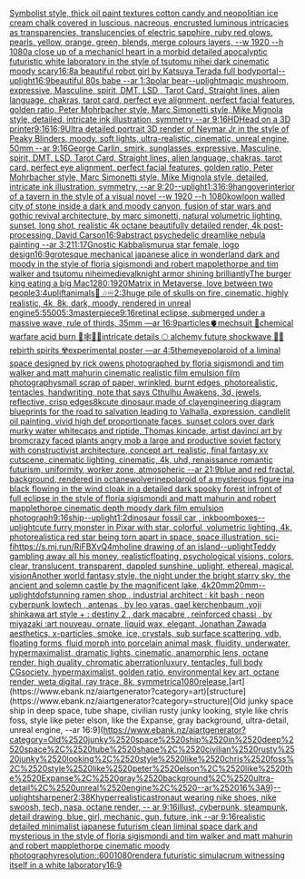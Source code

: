 [Symbolist style, thick oil paint textures cotton candy and neopolitian ice cream chalk covered in luscious, nacreous, encrusted luminous intricacies as transparencies, translucencies of electric sapphire, ruby red glows, pearls, yellow, orange, green, blends, merge colours layers,   --w 1920 --h 1080](https://www.ebank.nz/aiartgenerator?category=Symbolist%2520style%2C%2520thick%2520oil%2520paint%2520textures%2520cotton%2520candy%2520and%2520neopolitian%2520ice%2520cream%2520chalk%2520covered%2520in%2520luscious%2C%2520nacreous%2C%2520encrusted%2520luminous%2520intricacies%2520as%2520transparencies%2C%2520translucencies%2520of%2520electric%2520sapphire%2C%2520ruby%2520red%2520glows%2C%2520pearls%2C%2520yellow%2C%2520orange%2C%2520green%2C%2520blends%2C%2520merge%2520colours%2520layers%2C%2520%2520%2520--w%25201920%2520--h%25201080)[a close up of a mechanicl heart in a morbid detailed apocalyptic futuristic white laboratory in the style of tsutomu nihei dark cinematic moody scary](https://www.ebank.nz/aiartgenerator?category=a%2520close%2520up%2520of%2520a%2520mechanicl%2520heart%2520in%2520a%2520morbid%2520detailed%2520apocalyptic%2520futuristic%2520white%2520laboratory%2520in%2520the%2520style%2520of%2520tsutomu%2520nihei%2520dark%2520cinematic%2520moody%2520scary)[16:8](https://www.ebank.nz/aiartgenerator?category=16%3A8)[a beautiful robot girl by Katsuya Terada,full body](https://www.ebank.nz/aiartgenerator?category=a%2520beautiful%2520robot%2520girl%2520by%2520Katsuya%2520Terada%2Cfull%2520body)[portal](https://www.ebank.nz/aiartgenerator?category=portal)[--uplight](https://www.ebank.nz/aiartgenerator?category=--uplight)[16:9](https://www.ebank.nz/aiartgenerator?category=16%3A9)[beautiful 80s babe --ar 1:3](https://www.ebank.nz/aiartgenerator?category=beautiful%252080s%2520babe%2520--ar%25201%3A3)[polar bear](https://www.ebank.nz/aiartgenerator?category=polar%2520bear)[--uplight](https://www.ebank.nz/aiartgenerator?category=--uplight)[magic mushroom, expressive, Masculine, spirit, DMT, LSD , Tarot Card, Straight lines, alien language, chakras, tarot card, perfect eye alignment, perfect facial features, golden ratio, Peter Mohrbacher style, Marc Simonetti style, Mike Mignola style, detailed, intricate ink illustration, symmetry --ar 9:16](https://www.ebank.nz/aiartgenerator?category=magic%2520mushroom%2C%2520expressive%2C%2520Masculine%2C%2520spirit%2C%2520DMT%2C%2520LSD%2520%2C%2520Tarot%2520Card%2C%2520Straight%2520lines%2C%2520alien%2520language%2C%2520chakras%2C%2520tarot%2520card%2C%2520perfect%2520eye%2520alignment%2C%2520perfect%2520facial%2520features%2C%2520golden%2520ratio%2C%2520Peter%2520Mohrbacher%2520style%2C%2520Marc%2520Simonetti%2520style%2C%2520Mike%2520Mignola%2520style%2C%2520detailed%2C%2520intricate%2520ink%2520illustration%2C%2520symmetry%2520--ar%25209%3A16)[HD](https://www.ebank.nz/aiartgenerator?category=HD)[Head on a 3D printer](https://www.ebank.nz/aiartgenerator?category=Head%2520on%2520a%25203D%2520printer)[9:16](https://www.ebank.nz/aiartgenerator?category=9%3A16)[16:9](https://www.ebank.nz/aiartgenerator?category=16%3A9)[Ultra detailed portrait 3D render of Neymar Jr in the style of Peaky Blinders, moody, soft lights, ultra-realistic, cinematic, unreal engine, 50mm --ar 9:16](https://www.ebank.nz/aiartgenerator?category=Ultra%2520detailed%2520portrait%25203D%2520render%2520of%2520Neymar%2520Jr%2520in%2520the%2520style%2520of%2520Peaky%2520Blinders%2C%2520moody%2C%2520soft%2520lights%2C%2520ultra-realistic%2C%2520cinematic%2C%2520unreal%2520engine%2C%252050mm%2520--ar%25209%3A16)[George Carlin,  smirk, sunglasses, expressive, Masculine, spirit, DMT, LSD, Tarot Card, Straight lines, alien language, chakras, tarot card, perfect eye alignment, perfect facial features, golden ratio, Peter Mohrbacher style, Marc Simonetti style, Mike Mignola style, detailed, intricate ink illustration, symmetry, --ar 9:20](https://www.ebank.nz/aiartgenerator?category=George%2520Carlin%2C%2520%2520smirk%2C%2520sunglasses%2C%2520expressive%2C%2520Masculine%2C%2520spirit%2C%2520DMT%2C%2520LSD%2C%2520Tarot%2520Card%2C%2520Straight%2520lines%2C%2520alien%2520language%2C%2520chakras%2C%2520tarot%2520card%2C%2520perfect%2520eye%2520alignment%2C%2520perfect%2520facial%2520features%2C%2520golden%2520ratio%2C%2520Peter%2520Mohrbacher%2520style%2C%2520Marc%2520Simonetti%2520style%2C%2520Mike%2520Mignola%2520style%2C%2520detailed%2C%2520intricate%2520ink%2520illustration%2C%2520symmetry%2C%2520--ar%25209%3A20)[--uplight](https://www.ebank.nz/aiartgenerator?category=--uplight)[1:3](https://www.ebank.nz/aiartgenerator?category=1%3A3)[16:9](https://www.ebank.nz/aiartgenerator?category=16%3A9)[hangover](https://www.ebank.nz/aiartgenerator?category=hangover)[interior of a tavern in the style of a visual novel --w 1920 --h 1080](https://www.ebank.nz/aiartgenerator?category=interior%2520of%2520a%2520tavern%2520in%2520the%2520style%2520of%2520a%2520visual%2520novel%2520--w%25201920%2520--h%25201080)[kowloon walled city of stone inside a dark and moody canyon, fusion of star wars and gothic revival architecture, by marc simonetti, natural volumetric lighting, sunset, long shot, realistic 4k octane beautifully detailed render, 4k post-processing](https://www.ebank.nz/aiartgenerator?category=kowloon%2520walled%2520city%2520of%2520stone%2520inside%2520a%2520dark%2520and%2520moody%2520canyon%2C%2520fusion%2520of%2520star%2520wars%2520and%2520gothic%2520revival%2520architecture%2C%2520by%2520marc%2520simonetti%2C%2520natural%2520volumetric%2520lighting%2C%2520sunset%2C%2520long%2520shot%2C%2520realistic%25204k%2520octane%2520beautifully%2520detailed%2520render%2C%25204k%2520post-processing)[<DUNK>, David Carson](https://www.ebank.nz/aiartgenerator?category=%3CDUNK%3E%2C%2520David%2520Carson)[16:9](https://www.ebank.nz/aiartgenerator?category=16%3A9)[abstract psychedelic dreamlike nebula painting --ar 3:2](https://www.ebank.nz/aiartgenerator?category=abstract%2520psychedelic%2520dreamlike%2520nebula%2520painting%2520--ar%25203%3A2)[11:17](https://www.ebank.nz/aiartgenerator?category=11%3A17)[Gnostic Kabbalism](https://www.ebank.nz/aiartgenerator?category=Gnostic%2520Kabbalism)[urua star female, logo design](https://www.ebank.nz/aiartgenerator?category=urua%2520star%2520female%2C%2520logo%2520design)[16:9](https://www.ebank.nz/aiartgenerator?category=16%3A9)[grotesque mechanical japanese alice in wonderland dark and moody in the style of floria sigismondi and robert mapplethorpe and tim walker and tsutomu nihei](https://www.ebank.nz/aiartgenerator?category=grotesque%2520mechanical%2520japanese%2520alice%2520in%2520wonderland%2520dark%2520and%2520moody%2520in%2520the%2520style%2520of%2520floria%2520sigismondi%2520and%2520robert%2520mapplethorpe%2520and%2520tim%2520walker%2520and%2520tsutomu%2520nihei)[medieval](https://www.ebank.nz/aiartgenerator?category=medieval)[knight armor shining brilliantly](https://www.ebank.nz/aiartgenerator?category=knight%2520armor%2520shining%2520brilliantly)[The burger king eating a big Mac](https://www.ebank.nz/aiartgenerator?category=The%2520burger%2520king%2520eating%2520a%2520big%2520Mac)[1280:1920](https://www.ebank.nz/aiartgenerator?category=1280%3A1920)[Matrix in Metaverse, love between two people](https://www.ebank.nz/aiartgenerator?category=Matrix%2520in%2520Metaverse%2C%2520love%2520between%2520two%2520people)[3:4](https://www.ebank.nz/aiartgenerator?category=3%3A4)[uplift](https://www.ebank.nz/aiartgenerator?category=uplift)[animals](https://www.ebank.nz/aiartgenerator?category=animals)[🎵 🎶♾](https://www.ebank.nz/aiartgenerator?category=%F0%9F%8E%B5%2520%F0%9F%8E%B6%E2%99%BE)[2:3](https://www.ebank.nz/aiartgenerator?category=2%3A3)[huge pile of skulls on fire, cinematic, highly realistic, 4k, 8k, dark, moody, rendered in unreal engine](https://www.ebank.nz/aiartgenerator?category=huge%2520pile%2520of%2520skulls%2520on%2520fire%2C%2520cinematic%2C%2520highly%2520realistic%2C%25204k%2C%25208k%2C%2520dark%2C%2520moody%2C%2520rendered%2520in%2520unreal%2520engine)[5:5](https://www.ebank.nz/aiartgenerator?category=5%3A5)[500](https://www.ebank.nz/aiartgenerator?category=500)[5:3](https://www.ebank.nz/aiartgenerator?category=5%3A3)[masterpiece](https://www.ebank.nz/aiartgenerator?category=masterpiece)[9:16](https://www.ebank.nz/aiartgenerator?category=9%3A16)[retinal eclipse, submerged under a massive wave, rule of thirds, 35mm —ar 16:9](https://www.ebank.nz/aiartgenerator?category=retinal%2520eclipse%2C%2520submerged%2520under%2520a%2520massive%2520wave%2C%2520rule%2520of%2520thirds%2C%252035mm%2520%E2%80%94ar%252016%3A9)[particles](https://www.ebank.nz/aiartgenerator?category=particles)[🫀mechsuit 🥽chemical warfare acid burn 🦋🕸🍄💐intricate details 🌕 alchemy future shockwave 🫧🌊rebirth spirits  ☢️experimental poster —ar 4:5](https://www.ebank.nz/aiartgenerator?category=%F0%9F%AB%80mechsuit%2520%F0%9F%A5%BDchemical%2520warfare%2520acid%2520burn%2520%F0%9F%A6%8B%F0%9F%95%B8%F0%9F%8D%84%F0%9F%92%90intricate%2520details%2520%F0%9F%8C%95%2520alchemy%2520future%2520shockwave%2520%F0%9F%AB%A7%F0%9F%8C%8Arebirth%2520spirits%2520%2520%E2%98%A2%EF%B8%8Fexperimental%2520poster%2520%E2%80%94ar%25204%3A5)[them](https://www.ebank.nz/aiartgenerator?category=them)[eye](https://www.ebank.nz/aiartgenerator?category=eye)[polaroid of a liminal space designed by rick owens photographed by floria sigismondi and tim walker  and matt mahurin cinematic realistic film emulsion film photography](https://www.ebank.nz/aiartgenerator?category=polaroid%2520of%2520a%2520liminal%2520space%2520designed%2520by%2520rick%2520owens%2520photographed%2520by%2520floria%2520sigismondi%2520and%2520tim%2520walker%2520%2520and%2520matt%2520mahurin%2520cinematic%2520realistic%2520film%2520emulsion%2520film%2520photography)[small scrap of paper, wrinkled, burnt edges, photorealistic, tentacles, handwriting, note that says Cthulhu Awakens, 3d, jewels, reflective, crisp edges](https://www.ebank.nz/aiartgenerator?category=small%2520scrap%2520of%2520paper%2C%2520wrinkled%2C%2520burnt%2520edges%2C%2520photorealistic%2C%2520tentacles%2C%2520handwriting%2C%2520note%2520that%2520says%2520Cthulhu%2520Awakens%2C%25203d%2C%2520jewels%2C%2520reflective%2C%2520crisp%2520edges)[8k](https://www.ebank.nz/aiartgenerator?category=8k)[cute dinosaur,made of clay](https://www.ebank.nz/aiartgenerator?category=cute%2520dinosaur%2Cmade%2520of%2520clay)[engineering diagram blueprints for the road to salvation leading to Valhalla, expression, candlelit oil painting, vivid high def proportionate faces, sunset colors over dark murky water whitecaps and riptide, Thomas kincade, artist davinci art by brom](https://www.ebank.nz/aiartgenerator?category=engineering%2520diagram%2520blueprints%2520for%2520the%2520road%2520to%2520salvation%2520leading%2520to%2520Valhalla%2C%2520expression%2C%2520candlelit%2520oil%2520painting%2C%2520vivid%2520high%2520def%2520proportionate%2520faces%2C%2520sunset%2520colors%2520over%2520dark%2520murky%2520water%2520whitecaps%2520and%2520riptide%2C%2520Thomas%2520kincade%2C%2520artist%2520davinci%2520art%2520by%2520brom)[crazy faced plants angry mob a large and productive soviet factory with constructivist architecture, concept art, realistic, final fantasy xv cutscene, cinematic lighting, cinematic, 4k, uhd, renaissance romantic futurism, uniformity, worker zone, atmospheric --ar 21:9](https://www.ebank.nz/aiartgenerator?category=crazy%2520faced%2520plants%2520angry%2520mob%2520a%2520large%2520and%2520productive%2520soviet%2520factory%2520with%2520constructivist%2520architecture%2C%2520concept%2520art%2C%2520realistic%2C%2520final%2520fantasy%2520xv%2520cutscene%2C%2520cinematic%2520lighting%2C%2520cinematic%2C%25204k%2C%2520uhd%2C%2520renaissance%2520romantic%2520futurism%2C%2520uniformity%2C%2520worker%2520zone%2C%2520atmospheric%2520--ar%252021%3A9)[blue and red fractal, background, rendered in octane](https://www.ebank.nz/aiartgenerator?category=blue%2520and%2520red%2520fractal%2C%2520background%2C%2520rendered%2520in%2520octane)[wolverine](https://www.ebank.nz/aiartgenerator?category=wolverine)[polaroid of a mysterious figure ina black flowing in the wind cloak in a detailed dark spooky forest infront of full eclipse in the style of floria sigismondi and matt mahurin and robert mapplethorpe cinematic depth moody dark film emulsion photograph](https://www.ebank.nz/aiartgenerator?category=polaroid%2520of%2520a%2520mysterious%2520figure%2520ina%2520black%2520flowing%2520in%2520the%2520wind%2520cloak%2520in%2520a%2520detailed%2520dark%2520spooky%2520forest%2520infront%2520of%2520full%2520eclipse%2520in%2520the%2520style%2520of%2520floria%2520sigismondi%2520and%2520matt%2520mahurin%2520and%2520robert%2520mapplethorpe%2520cinematic%2520depth%2520moody%2520dark%2520film%2520emulsion%2520photograph)[9:16](https://www.ebank.nz/aiartgenerator?category=9%3A16)[ship](https://www.ebank.nz/aiartgenerator?category=ship)[--uplight](https://www.ebank.nz/aiartgenerator?category=--uplight)[1:2](https://www.ebank.nz/aiartgenerator?category=1%3A2)[dinosaur fossil car , ink](https://www.ebank.nz/aiartgenerator?category=dinosaur%2520fossil%2520car%2520%2C%2520ink)[boomboxes](https://www.ebank.nz/aiartgenerator?category=boomboxes)[--uplight](https://www.ebank.nz/aiartgenerator?category=--uplight)[cute furry monster in Pixar with star, colorful, volumetric lighting, 4k, photorealistic](https://www.ebank.nz/aiartgenerator?category=cute%2520furry%2520monster%2520in%2520Pixar%2520with%2520star%2C%2520colorful%2C%2520volumetric%2520lighting%2C%25204k%2C%2520photorealistic)[a red star being torn apart in space, space illustration, sci-fi](https://www.ebank.nz/aiartgenerator?category=a%2520red%2520star%2520being%2520torn%2520apart%2520in%2520space%2C%2520space%2520illustration%2C%2520sci-fi)[<https://s.mj.run/RiFBXvQ4mho>](https://www.ebank.nz/aiartgenerator?category=%3Chttps%3A//s.mj.run/RiFBXvQ4mho%3E)[line drawing of an island](https://www.ebank.nz/aiartgenerator?category=line%2520drawing%2520of%2520an%2520island)[--uplight](https://www.ebank.nz/aiartgenerator?category=--uplight)[Teddy gambling away all his money, realistic](https://www.ebank.nz/aiartgenerator?category=Teddy%2520gambling%2520away%2520all%2520his%2520money%2C%2520realistic)[floating, psychological visions, colors, clear, translucent, transparent, dappled sunshine, uplight, ethereal, magical, vision](https://www.ebank.nz/aiartgenerator?category=floating%2C%2520psychological%2520visions%2C%2520colors%2C%2520clear%2C%2520translucent%2C%2520transparent%2C%2520dappled%2520sunshine%2C%2520uplight%2C%2520ethereal%2C%2520magical%2C%2520vision)[Another world fantasy style, the night under the bright starry sky, the ancient and solemn castle by the magnificent lake, 4k](https://www.ebank.nz/aiartgenerator?category=Another%2520world%2520fantasy%2520style%2C%2520the%2520night%2520under%2520the%2520bright%2520starry%2520sky%2C%2520the%2520ancient%2520and%2520solemn%2520castle%2520by%2520the%2520magnificent%2520lake%2C%25204k)[20mm](https://www.ebank.nz/aiartgenerator?category=20mm)[20mm](https://www.ebank.nz/aiartgenerator?category=20mm)[--uplight](https://www.ebank.nz/aiartgenerator?category=--uplight)[dof](https://www.ebank.nz/aiartgenerator?category=dof)[stunning ramen shop ,  industrial architect : kit bash : neon cyberpunk lowtech , antenas , by leo varas, gael kerchenbaum ,yoji shinkawa art style + : destiny 2 , dark macabre , reinforced chassi ,  by miyazaki :art nouveau, ornate, liquid wax, elegant, Jonathan Zawada aesthetics, x-particles, smoke, ice, crystals, sub surface scattering, vdb, floating forms, fluid morph into porcelain animal mask, fluidity, underwater, hypermaximalist, dramatic lights, cinematic, anamorphic lens, octane render, high quality, chromatic aberrationluxury, tentacles, full body CGsociety, hypermaximalist, golden ratio, environmental key art, octane render, weta digital, ray trace, 8k, symmetrica](https://www.ebank.nz/aiartgenerator?category=stunning%2520ramen%2520shop%2520%2C%2520%2520industrial%2520architect%2520%3A%2520kit%2520bash%2520%3A%2520neon%2520cyberpunk%2520lowtech%2520%2C%2520antenas%2520%2C%2520by%2520leo%2520varas%2C%2520gael%2520kerchenbaum%2520%2Cyoji%2520shinkawa%2520art%2520style%2520%2B%2520%3A%2520destiny%25202%2520%2C%2520dark%2520macabre%2520%2C%2520reinforced%2520chassi%2520%2C%2520%2520by%2520miyazaki%2520%3Aart%2520nouveau%2C%2520ornate%2C%2520liquid%2520wax%2C%2520elegant%2C%2520Jonathan%2520Zawada%2520aesthetics%2C%2520x-particles%2C%2520smoke%2C%2520ice%2C%2520crystals%2C%2520sub%2520surface%2520scattering%2C%2520vdb%2C%2520floating%2520forms%2C%2520fluid%2520morph%2520into%2520porcelain%2520animal%2520mask%2C%2520fluidity%2C%2520underwater%2C%2520hypermaximalist%2C%2520dramatic%2520lights%2C%2520cinematic%2C%2520anamorphic%2520lens%2C%2520octane%2520render%2C%2520high%2520quality%2C%2520chromatic%2520aberrationluxury%2C%2520tentacles%2C%2520full%2520body%2520CGsociety%2C%2520hypermaximalist%2C%2520golden%2520ratio%2C%2520environmental%2520key%2520art%2C%2520octane%2520render%2C%2520weta%2520digital%2C%2520ray%2520trace%2C%25208k%2C%2520symmetrica)[1080](https://www.ebank.nz/aiartgenerator?category=1080)[release.](https://www.ebank.nz/aiartgenerator?category=release.)[art](https://www.ebank.nz/aiartgenerator?category=art)[structure](https://www.ebank.nz/aiartgenerator?category=structure)[Old junky space ship in deep space, tube shape, civilian rusty junky looking, style like chris foss, style like peter elson, like the Expanse, gray background, ultra-detail, unreal engine, --ar 16:9](https://www.ebank.nz/aiartgenerator?category=Old%2520junky%2520space%2520ship%2520in%2520deep%2520space%2C%2520tube%2520shape%2C%2520civilian%2520rusty%2520junky%2520looking%2C%2520style%2520like%2520chris%2520foss%2C%2520style%2520like%2520peter%2520elson%2C%2520like%2520the%2520Expanse%2C%2520gray%2520background%2C%2520ultra-detail%2C%2520unreal%2520engine%2C%2520--ar%252016%3A9)[--uplight](https://www.ebank.nz/aiartgenerator?category=--uplight)[sharpener](https://www.ebank.nz/aiartgenerator?category=sharpener)[2:3](https://www.ebank.nz/aiartgenerator?category=2%3A3)[8K](https://www.ebank.nz/aiartgenerator?category=8K)[hyperrealistic](https://www.ebank.nz/aiartgenerator?category=hyperrealistic)[astronaut wearing nike shoes, nike swoosh, tech, nasa, octane render, -- ar 9:16](https://www.ebank.nz/aiartgenerator?category=astronaut%2520wearing%2520nike%2520shoes%2C%2520nike%2520swoosh%2C%2520tech%2C%2520nasa%2C%2520octane%2520render%2C%2520--%2520ar%25209%3A16)[illust, cyberpunk, steampunk, detail drawing, blue, girl, mechanic, gun, future, ink --ar 9:16](https://www.ebank.nz/aiartgenerator?category=illust%2C%2520cyberpunk%2C%2520steampunk%2C%2520detail%2520drawing%2C%2520blue%2C%2520girl%2C%2520mechanic%2C%2520gun%2C%2520future%2C%2520ink%2520--ar%25209%3A16)[realistic detailed minimalist japanese futurism clean liminal space dark and mysterious in the style of floria sigismondi and tim walker and matt mahurin and robert mapplethorpe cinematic moody photography](https://www.ebank.nz/aiartgenerator?category=realistic%2520detailed%2520minimalist%2520japanese%2520futurism%2520clean%2520liminal%2520space%2520dark%2520and%2520mysterious%2520in%2520the%2520style%2520of%2520floria%2520sigismondi%2520and%2520tim%2520walker%2520and%2520matt%2520mahurin%2520and%2520robert%2520mapplethorpe%2520cinematic%2520moody%2520photography)[resolution::](https://www.ebank.nz/aiartgenerator?category=resolution%3A%3A)[600](https://www.ebank.nz/aiartgenerator?category=600)[1080](https://www.ebank.nz/aiartgenerator?category=1080)[render](https://www.ebank.nz/aiartgenerator?category=render)[a futuristic simulacrum witnessing itself in a white laboratory](https://www.ebank.nz/aiartgenerator?category=a%2520futuristic%2520simulacrum%2520witnessing%2520itself%2520in%2520a%2520white%2520laboratory)[16:9](https://www.ebank.nz/aiartgenerator?category=16%3A9)
